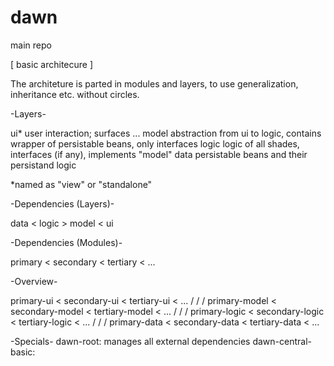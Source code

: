 # dawn
main repo

[ basic architecure ]

The architeture is parted in modules and layers, to use generalization, inheritance etc. without circles.

-Layers-

ui*       user interaction; surfaces ...
model     abstraction from ui to logic, contains wrapper of persistable beans, only interfaces
logic     logic of all shades, interfaces (if any), implements "model"
data      persistable beans and their persistand logic

*named as "view" or "standalone"

-Dependencies (Layers)-

data  < logic > model < ui

-Dependencies (Modules)-

primary   <  secondary   < tertiary < ...

-Overview-

primary-ui    < secondary-ui    < tertiary-ui     < ...
  \/                \/              \/
primary-model < secondary-model < tertiary-model  < ...
  \/                \/              \/
primary-logic < secondary-logic < tertiary-logic  < ...
  \/                \/              \/
primary-data  < secondary-data  < tertiary-data   < ...

-Specials-
dawn-root:            manages all external dependencies
dawn-central-basic:   
